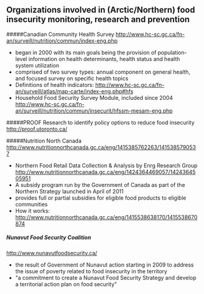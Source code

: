 ## Organizations involved in (Arctic/Northern) food insecurity monitoring, research and prevention

#####Canadian Community Health Survey
http://www.hc-sc.gc.ca/fn-an/surveill/nutrition/commun/index-eng.php
- began in 2000 with its main goals being the provision of population-level information on health determinants, health status and health system utilization
- comprised of two survey types: annual component on general health, and focused survey on specific health topics
- Definitions of health indicators: http://www.hc-sc.gc.ca/fn-an/surveill/atlas/map-carte/index-eng.php#hfs
- Household Food Security Survey Module, included since 2004 http://www.hc-sc.gc.ca/fn-an/surveill/nutrition/commun/insecurit/hfssm-mesam-eng.php

#####PROOF Research to identify policy options to reduce food insecurity 
http://proof.utoronto.ca/

#####Nutrition North Canada
http://www.nutritionnorthcanada.gc.ca/eng/1415385762263/1415385790537
- Northern Food Retail Data Collection & Analysis by Enrg Research Group http://www.nutritionnorthcanada.gc.ca/eng/1424364469057/1424364505951
- A subsidy program run by the Government of Canada as part of the Northern Strategy launched in April of 2011
- provides full or partial subsidies for eligible food products to eligible communities 
- How it works: http://www.nutritionnorthcanada.gc.ca/eng/1415538638170/1415538670874

##### Nunavut Food Security Coalition
http://www.nunavutfoodsecurity.ca/
- the result of Government of Nunavut action starting in 2009 to address the issue of poverty related to food insecurity in the territory
- "a commitment to create a Nunavut Food Security Strategy and develop a territorial action plan on food security"